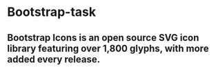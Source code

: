 # Bootstrap-task
## Bootstrap Icons is an open source SVG icon library featuring over 1,800 glyphs, with more added every release. 